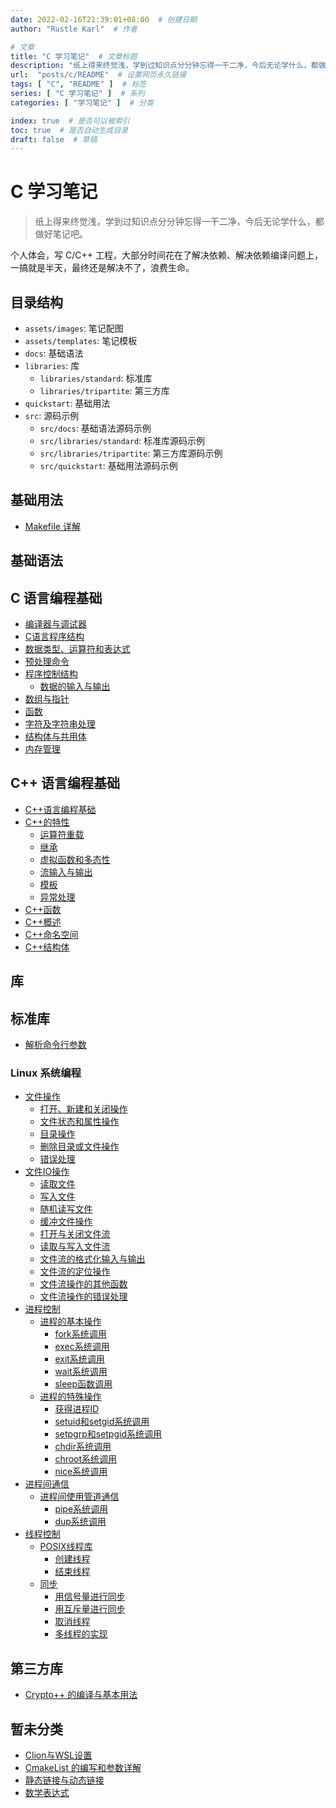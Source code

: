 ```yaml
---
date: 2022-02-16T21:39:01+08:00  # 创建日期
author: "Rustle Karl"  # 作者

# 文章
title: "C 学习笔记"  # 文章标题
description: "纸上得来终觉浅，学到过知识点分分钟忘得一干二净，今后无论学什么，都做好笔记吧。"
url:  "posts/c/README"  # 设置网页永久链接
tags: [ "C", "README" ]  # 标签
series: [ "C 学习笔记" ]  # 系列
categories: [ "学习笔记" ]  # 分类

index: true  # 是否可以被索引
toc: true  # 是否自动生成目录
draft: false  # 草稿
---
```


# C 学习笔记

> 纸上得来终觉浅，学到过知识点分分钟忘得一干二净，今后无论学什么，都做好笔记吧。

个人体会，写 C/C++ 工程，大部分时间花在了解决依赖、解决依赖编译问题上，一搞就是半天，最终还是解决不了，浪费生命。

## 目录结构

- `assets/images`: 笔记配图
- `assets/templates`: 笔记模板
- `docs`: 基础语法
- `libraries`: 库
  - `libraries/standard`: 标准库
  - `libraries/tripartite`: 第三方库
- `quickstart`: 基础用法
- `src`: 源码示例
  - `src/docs`: 基础语法源码示例
  - `src/libraries/standard`: 标准库源码示例
  - `src/libraries/tripartite`: 第三方库源码示例
  - `src/quickstart`: 基础用法源码示例

## 基础用法

- [Makefile 详解](quickstart/Makefile.md)

## 基础语法

## C 语言编程基础

- [编译器与调试器](docs/编译器与调试器.md)
- [C语言程序结构](docs/C语言程序结构.md)
- [数据类型、运算符和表达式](docs/数据类型、运算符和表达式.md)
- [预处理命令](docs/预处理命令.md)
- [程序控制结构](docs/程序控制结构.md)
  - [数据的输入与输出](docs/程序控制结构.md#数据的输入与输出)
- [数组与指针](docs/数组与指针.md)
- [函数](docs/函数.md)
- [字符及字符串处理](docs/字符及字符串处理.md)
- [结构体与共用体](docs/结构体与共用体.md)
- [内存管理](docs/内存管理.md)

## C++ 语言编程基础

- [C++语言编程基础](docs/C++语言编程基础.md)
- [C++的特性](docs/C++的特性.md)
  - [运算符重载](docs/C++的特性.md#运算符重载)
  - [继承](docs/C++的特性.md#继承)
  - [虚拟函数和多态性](docs/C++的特性.md#虚拟函数和多态性)
  - [流输入与输出](docs/C++的特性.md#流输入与输出)
  - [模板](docs/C++的特性.md#模板)
  - [异常处理](docs/C++的特性.md#异常处理)
- [C++函数](docs/C++函数.md)
- [C++概述](docs/C++概述.md)
- [C++命名空间](docs/C++命名空间.md)
- [C++结构体](docs/C++结构体.md)

## 库

## 标准库

- [解析命令行参数](libraries/standard/getopt.md)

### Linux 系统编程

- [文件操作](docs/文件操作.md)
  - [打开、新建和关闭操作](docs/文件操作.md#打开文件、新建文件和关闭文件操作)
  - [文件状态和属性操作](docs/文件操作.md#文件状态和属性操作)
  - [目录操作](docs/文件操作.md#目录操作)
  - [删除目录或文件操作](docs/文件操作.md#删除目录或文件操作)
  - [错误处理](docs/文件操作.md#错误处理)
- [文件IO操作](docs/文件IO操作.md)
  - [读取文件](docs/文件IO操作.md#读取文件)
  - [写入文件](docs/文件IO操作.md#写入文件)
  - [随机读写文件](docs/文件IO操作.md#随机读写文件)
  - [缓冲文件操作](docs/文件IO操作.md#缓冲文件操作)
  - [打开与关闭文件流](docs/文件IO操作.md#打开与关闭文件流)
  - [读取与写入文件流](docs/文件IO操作.md#读取与写入文件流)
  - [文件流的格式化输入与输出](docs/文件IO操作.md#文件流的格式化输入与输出)
  - [文件流的定位操作](docs/文件IO操作.md#文件流的定位操作)
  - [文件流操作的其他函数](docs/文件IO操作.md#文件流操作的其他函数)
  - [文件流操作的错误处理](docs/文件IO操作.md#文件流操作的错误处理)
- [进程控制](docs/进程控制.md)
  - [进程的基本操作](docs/进程控制.md#进程的基本操作)
    - [fork系统调用](docs/进程控制.md#fork系统调用)
    - [exec系统调用](docs/进程控制.md#exec系统调用)
    - [exit系统调用](docs/进程控制.md#exit系统调用)
    - [wait系统调用](docs/进程控制.md#wait系统调用)
    - [sleep函数调用](docs/进程控制.md#sleep函数调用)
  - [进程的特殊操作](docs/进程控制.md#进程的特殊操作)
    - [获得进程ID](docs/进程控制.md#获得进程ID)
    - [setuid和setgid系统调用](docs/进程控制.md#setuid和setgid系统调用)
    - [setpgrp和setpgid系统调用](docs/进程控制.md#setpgrp和setpgid系统调用)
    - [chdir系统调用](docs/进程控制.md#chdir系统调用)
    - [chroot系统调用](docs/进程控制.md#chroot系统调用)
    - [nice系统调用](docs/进程控制.md#nice系统调用)
- [进程间通信](docs/进程间通信.md)
  - [进程间使用管道通信](docs/进程间通信.md#进程间使用管道通信)
    - [pipe系统调用](docs/进程间通信.md#pipe系统调用)
    - [dup系统调用](docs/进程间通信.md#dup系统调用)
- [线程控制](docs/线程控制.md)
  - [POSIX线程库](docs/线程控制.md#POSIX线程库)
    - [创建线程](docs/线程控制.md#创建线程)
    - [结束线程](docs/线程控制.md#结束线程)
  - [同步](docs/线程控制.md#同步)
    - [用信号量进行同步](docs/线程控制.md#用信号量进行同步)
    - [用互斥量进行同步](docs/线程控制.md#用互斥量进行同步)
    - [取消线程](docs/线程控制.md#取消线程)
    - [多线程的实现](docs/线程控制.md#多线程的实现)

## 第三方库

- [Crypto++ 的编译与基本用法](libraries/tripartite/crypto/cryptopp.md)

## 暂未分类

- [Clion与WSL设置](docs/Clion与WSL设置.md)
- [CmakeList 的编写和参数详解](docs/CmakeList的编写和参数详解.md) 
- [静态链接与动态链接](docs/静态链接与动态链接.md)
- [数学表达式](docs/数学表达式.md)

